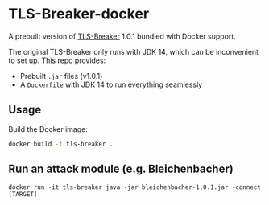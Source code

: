 # TLS-Breaker-docker

A prebuilt version of [TLS-Breaker](https://github.com/tls-attacker/TLS-Breaker) 1.0.1 bundled with Docker support.

The original TLS-Breaker only runs with JDK 14, which can be inconvenient to set up. This repo provides:

- Prebuilt `.jar` files (v1.0.1)
- A `Dockerfile` with JDK 14 to run everything seamlessly

## Usage

Build the Docker image:

```bash
docker build -t tls-breaker .
```

## Run an attack module (e.g. Bleichenbacher)
```
docker run -it tls-breaker java -jar bleichenbacher-1.0.1.jar -connect [TARGET]
```
